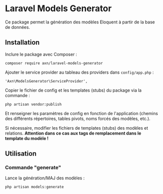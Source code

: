 # Laravel Models Generator

Ce package permet la génération des modèles Eloquent à partir de la base de données.

## Installation

Inclure le package avec Composer :

```
composer require axn/laravel-models-generator
```

Ajouter le service provider au tableau des providers dans `config/app.php` :

```
'Axn\ModelsGenerator\ServiceProvider',
```

Copier le fichier de config et les templates (stubs) du package via la commande :

```
php artisan vendor:publish
```

Et renseigner les paramètres de config en fonction de l'application (chemins des
différents répertoires, tables pivots, noms forcés des modèles, etc.).

Si nécessaire, modifier les fichiers de templates (stubs) des modèles et relations.
**Attention dans ce cas aux tags de remplacement dans le template du modèle !**

## Utilisation

### Commande "generate"

Lance la génération/MAJ des modèles :

```
php artisan models:generate
```
